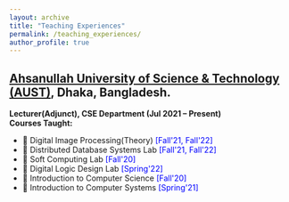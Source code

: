 ```yaml
---
layout: archive
title: "Teaching Experiences"
permalink: /teaching_experiences/
author_profile: true
---
```


## [Ahsanullah University of Science & Technology (AUST)](http://aust.edu/), Dhaka, Bangladesh.
**Lecturer(Adjunct), CSE Department <span>(Jul 2021 – Present)</span>** </br>
**Courses Taught:** 
-  📙 Digital Image Processing(Theory) <span style="color:Blue"> [Fall'21, Fall'22] </span>
-  📙 Distributed Database Systems Lab <span style="color:Blue"> [Fall'21, Fall'22] </span>
-  📙 Soft Computing Lab <span style="color:Blue"> [Fall'20] </span>
-  📙 Digital Logic Design Lab <span style="color:Blue"> [Spring'22] </span>
-  📙 Introduction to Computer Science <span style="color:Blue"> [Fall'20] </span>
-  📙 Introduction to Computer Systems <span style="color:Blue"> [Spring'21] </span>
